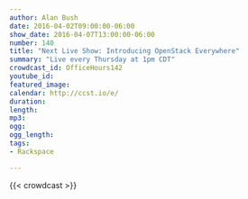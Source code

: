 ```yaml
---
author: Alan Bush
date: 2016-04-02T09:00:00-06:00
show_date: 2016-04-07T13:00:00-06:00
number: 140
title: "Next Live Show: Introducing OpenStack Everywhere"
summary: "Live every Thursday at 1pm CDT"
crowdcast_id: OfficeHours142
youtube_id:
featured_image:
calendar: http://ccst.io/e/
duration:
length:
mp3:
ogg:
ogg_length:
tags:
- Rackspace

---
```


<!--more-->

{{< crowdcast >}}
